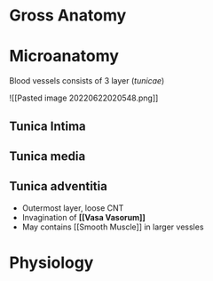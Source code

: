 # Gross Anatomy
# Microanatomy
Blood vessels consists of 3 layer (*tunicae*)

![[Pasted image 20220622020548.png]]

## Tunica Intima


## Tunica media

## Tunica adventitia
- Outermost layer, loose CNT
- Invagination of **[[Vasa Vasorum]]**
- May contains [[Smooth Muscle]] in larger vessles

# Physiology


